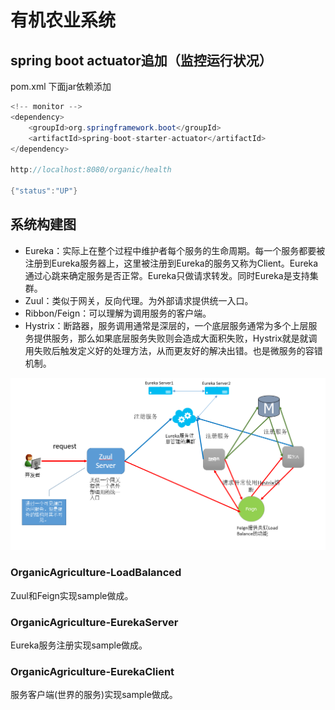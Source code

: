 
# 有机农业系统

## spring boot actuator追加（监控运行状况）

pom.xml 下面jar依赖添加

```java
<!-- monitor -->
<dependency>
	<groupId>org.springframework.boot</groupId>
	<artifactId>spring-boot-starter-actuator</artifactId>
</dependency>

http://localhost:8080/organic/health

{"status":"UP"}
```

## 系统构建图

* Eureka：实际上在整个过程中维护者每个服务的生命周期。每一个服务都要被注册到Eureka服务器上，这里被注册到Eureka的服务又称为Client。Eureka通过心跳来确定服务是否正常。Eureka只做请求转发。同时Eureka是支持集群。
* Zuul：类似于网关，反向代理。为外部请求提供统一入口。 
* Ribbon/Feign：可以理解为调用服务的客户端。 
* Hystrix：断路器，服务调用通常是深层的，一个底层服务通常为多个上层服务提供服务，那么如果底层服务失败则会造成大面积失败，Hystrix就是就调用失败后触发定义好的处理方法，从而更友好的解决出错。也是微服务的容错机制。

![image](https://github.com/yueheng-li/OrganicAgriculture/blob/devlop/source/springcloud.PNG)


### OrganicAgriculture-LoadBalanced
Zuul和Feign实现sample做成。

### OrganicAgriculture-EurekaServer
Eureka服务注册实现sample做成。

### OrganicAgriculture-EurekaClient
服务客户端(世界的服务)实现sample做成。

